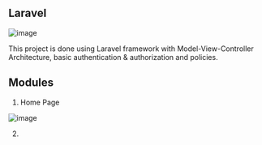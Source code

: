 ## Laravel

![image](https://user-images.githubusercontent.com/98612606/193645465-8fcbf0c6-01d4-413d-b906-23c704108efe.png)

This project is done using Laravel framework with Model-View-Controller Architecture, basic authentication & authorization and policies.



## Modules

1. Home Page

![image](https://user-images.githubusercontent.com/98612606/193645916-789df24f-cd0e-4daf-8f22-79cf5b51fcd6.png)


2. 
